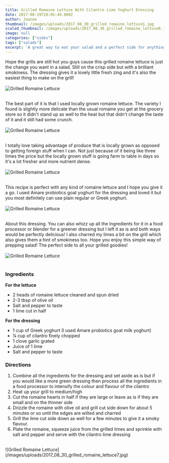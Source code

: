 ```yaml
---
title: Grilled Romaine Lettuce With Cilantro Lime Yoghurt Dressing
date: 2017-08-29T20:05:49.000Z
author: Joanne
thumbnail: /images/uploads/2017_08_30_grilled_romaine_lettuce1.jpg
scaled_thumbnail: /images/uploads/2017_08_30_grilled_romaine_lettuce0.jpg
image: null
categories: ["sides"]
tags: ["salads"]
excerpt: 'A great way to eat your salad and a perfect side for anything grilled'
---
```

Hope the grills are still hot you guys cause this grilled romaine lettuce is just the change you want in a salad. Still on the crisp side but with a brilliant smokiness. The dressing gives it a lovely little fresh zing and it's also the easiest thing to make on the grill!
<br>
<br>
![Grilled Romaine Lettuce](/images/uploads/2017_08_30_grilled_romaine_lettuce2.jpg)
<br>
<br>

The best part of it is that I used locally grown romaine lettuce. The variety I found is slightly more delicate than the usual romaine you get at the grocery store so it didn't stand up as well to the heat but that didn't change the taste of it and it still had some crunch.
<br>
<br>
![Grilled Romaine Lettuce](/images/uploads/2017_08_30_grilled_romaine_lettuce3.jpg)
<br>
<br>

I totally love taking advantage of produce that is locally grown as opposed to getting foreign stuff when I can. Not just because of it being like three times the price but the locally grown stuff is going farm to table in days so it's a lot fresher and more nutrient dense.
<br>
<br>
![Grilled Romaine Lettuce](/images/uploads/2017_08_30_grilled_romaine_lettuce4.jpg)
<br>
<br>

This recipe is perfect with any kind of romaine lettuce and I hope you give it a go. I used Amare probiotics goat yoghurt for the dressing and loved it but you most definitely can use plain regular or Greek yoghurt.
<br>
<br>
![Grilled Romaine Lettuce](/images/uploads/2017_08_30_grilled_romaine_lettuce5.jpg)
<br>
<br>

About this dressing. You can also whizz up all the Ingredients for it in a food processor or blender for a greener dressing but I left it as is and both ways would be perfectly delicious! I also charred my limes a bit on the grill which also gives them a hint of smokiness too. Hope you enjoy this simple way of prepping salad! The perfect side to all your grilled goodies!
<br>
<br>
![Grilled Romaine Lettuce](/images/uploads/2017_08_30_grilled_romaine_lettuce6.jpg)
<br>
<br>

### Ingredients

**For the lettuce**

* 2 heads of romaine lettuce cleaned and spun dried
* 2-3 tbsp of olive oil
* Salt and pepper to taste
* 1 lime cut in half

**For the dressing**

* 1 cup of Greek​ yoghurt (I used Amare probiotics goat milk yoghurt)
* ¼ cup of cilantro finely chopped
* 1 clove garlic grated
* Juice of 1 lime
* Salt and pepper to taste

### Directions

1. Combine all the ingredients for the dressing and set aside as is but if you would like a more green dressing then process all the ingredients in a food processor to intensify the colour and flavour of the cilantro
2. Heat up your grill to medium/high
3. Cut the romaine hearts in half if they are large or leave as is if they are small and on the thinner side
4. Drizzle the romaine with olive oil and grill cut side down for about 5 minutes or so until the edges are wilted and charred
5. Grill the lime cut side down as well for a few minutes to give it a smoky flavour.
6. Plate the romaine, squeeze ​juice from the grilled limes and sprinkle with salt and pepper and serve with the cilantro lime dressing

<br>
![Grilled Romaine Lettuce](/images/uploads/2017_08_30_grilled_romaine_lettuce7.jpg)
